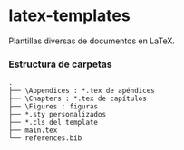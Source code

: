 latex-templates
============
Plantillas diversas de documentos en LaTeX.

### Estructura de carpetas
	.
	├── \Appendices : *.tex de apéndices
	├── \Chapters : *.tex de capítulos
	├── \Figures : figuras
	├── *.sty personalizados
	├── *.cls del template
	├── main.tex
	└── references.bib


